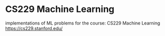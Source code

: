 # CS229 Machine Learning
implementations of ML problems for the course: CS229 Machine Learning https://cs229.stanford.edu/
